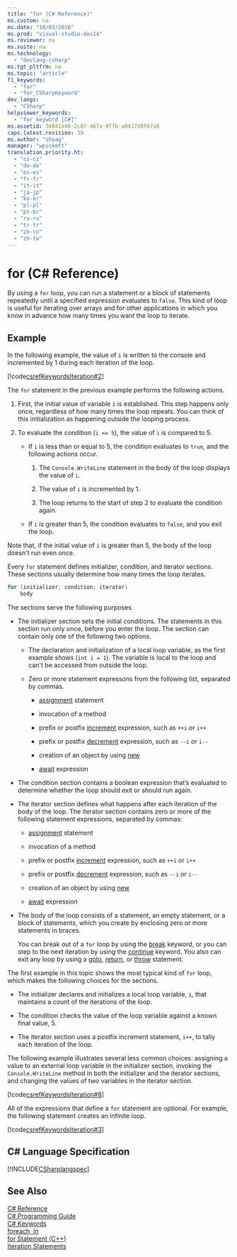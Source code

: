 ```yaml
---
title: "for (C# Reference)"
ms.custom: na
ms.date: "10/03/2016"
ms.prod: "visual-studio-dev14"
ms.reviewer: na
ms.suite: na
ms.technology: 
  - "devlang-csharp"
ms.tgt_pltfrm: na
ms.topic: "article"
f1_keywords: 
  - "for"
  - "for_CSharpKeyword"
dev_langs: 
  - "CSharp"
helpviewer_keywords: 
  - "for keyword [C#]"
ms.assetid: 34041a40-2c87-467a-9ffb-a0417d8f67a8
caps.latest.revision: 39
ms.author: "shoag"
manager: "wpickett"
translation.priority.ht: 
  - "cs-cz"
  - "de-de"
  - "es-es"
  - "fr-fr"
  - "it-it"
  - "ja-jp"
  - "ko-kr"
  - "pl-pl"
  - "pt-br"
  - "ru-ru"
  - "tr-tr"
  - "zh-cn"
  - "zh-tw"
---
```

# for (C# Reference)
By using a `for` loop, you can run a statement or a block of statements repeatedly until a specified expression evaluates to `false`. This kind of loop is useful for iterating over arrays and for other applications in which you know in advance how many times you want the loop to iterate.  
  
## Example  
 In the following example, the value of `i` is written to the console and incremented by 1 during each iteration of the loop.  
  
 [!code[csrefKeywordsIteration#2](../VS_csharp/codesnippet/CSharp/for--csharp-reference-_1.cs)]  
  
 The `for` statement in the previous example performs the following actions.  
  
1.  First, the initial value of variable `i` is established. This step happens only once, regardless of how many times the loop repeats. You can think of this initialization as happening outside the looping process.  
  
2.  To evaluate the condition (`i <= 5`), the value of `i` is compared to 5.  
  
    -   If `i` is less than or equal to 5, the condition evaluates to `true`, and the following actions occur.  
  
        1.  The `Console.WriteLine` statement in the body of the loop displays the value of `i`.  
  
        2.  The value of `i` is incremented by 1.  
  
        3.  The loop returns to the start of step 2 to evaluate the condition again.  
  
    -   If `i` is greater than 5, the condition evaluates to `false`, and you exit the loop.  
  
 Note that, if the initial value of `i` is greater than 5, the body of the loop doesn't run even once.  
  
 Every `for` statement defines initializer, condition, and iterator sections. These sections usually determine how many times the loop iterates.  
  
```c#  
for (initializer; condition; iterator)  
    body  
```  
  
 The sections serve the following purposes.  
  
-   The initializer section sets the initial conditions. The statements in this section run only once, before you enter the loop. The section can contain only one of the following two options.  
  
    -   The declaration and initialization of a local loop variable, as the first example shows (`int i = 1`). The variable is local to the loop and can't be accessed from outside the loop.  
  
    -   Zero or more statement expressons from the following list, separated by commas.  
  
        -   [assignment](../VS_csharp/=-operator--csharp-reference-.md) statement  
  
        -   invocation of a method  
  
        -   prefix or postfix [increment](../VS_csharp/---operator--csharp-reference-.md) expression, such as `++i` or `i++`  
  
        -   prefix or postfix [decrement](../VS_csharp/---operator--csharp-reference-.md) expression, such as `--i` or `i--`  
  
        -   creation of an object by using [new](../VS_csharp/new-operator--csharp-reference-.md)  
  
        -   [await](../VS_csharp/await--csharp-reference-.md) expression  
  
-   The condition section contains a boolean expression that’s evaluated to determine whether the loop should exit or should run again.  
  
-   The iterator section defines what happens after each iteration of the body of the loop. The iterator section contains zero or more of the following statement expressions, separated by commas:  
  
    -   [assignment](../VS_csharp/=-operator--csharp-reference-.md) statement  
  
    -   invocation of a method  
  
    -   prefix or postfix [increment](../VS_csharp/---operator--csharp-reference-.md) expression, such as `++i` or `i++`  
  
    -   prefix or postfix [decrement](../VS_csharp/---operator--csharp-reference-.md) expression, such as `--i` or `i--`  
  
    -   creation of an object by using [new](../VS_csharp/new-operator--csharp-reference-.md)  
  
    -   [await](../VS_csharp/await--csharp-reference-.md) expression  
  
-   The body of the loop consists of a statement, an empty statement, or a block of statements, which you create by enclosing zero or more statements in braces.  
  
     You can break out of a `for` loop by using the [break](../VS_csharp/break--csharp-reference-.md) keyword, or you can step to the next iteration by using the [continue](../VS_csharp/continue--csharp-reference-.md) keyword. You also can exit any loop by using a [goto](../VS_csharp/goto--csharp-reference-.md), [return](../VS_csharp/return--csharp-reference-.md), or [throw](../VS_csharp/throw--csharp-reference-.md) statement.  
  
 The first example in this topic shows the most typical kind of `for` loop, which makes the following choices for the sections.  
  
-   The initializer declares and initializes a local loop variable, `i`, that maintains a count of the iterations of the loop.  
  
-   The condition checks the value of the loop variable against a known final value, 5.  
  
-   The iterator section uses a postfix increment statement, `i++`, to tally each iteration of the loop.  
  
 The following example illustrates several less common choices: assigning a value to an external loop variable in the initializer section,  invoking the `Console.WriteLine` method in both the initializer and the iterator sections, and changing the values of two variables in the iterator section.  
  
 [!code[csrefKeywordsIteration#8](../VS_csharp/codesnippet/CSharp/for--csharp-reference-_2.cs)]  
  
 All of the expressions that define a `for` statement are optional. For example, the following statement creates an infinite loop.  
  
 [!code[csrefKeywordsIteration#3](../VS_csharp/codesnippet/CSharp/for--csharp-reference-_3.cs)]  
  
## C# Language Specification  
 [!INCLUDE[CSharplangspec](../VS_csharp/includes/csharplangspec_md.md)]  
  
## See Also  
 [C# Reference](../VS_csharp/csharp-reference.md)   
 [C# Programming Guide](../VS_csharp/csharp-programming-guide.md)   
 [C# Keywords](../VS_csharp/csharp-keywords.md)   
 [foreach, in](../VS_csharp/foreach--in--csharp-reference-.md)   
 [for Statement (C++)](../Topic/for%20Statement%20\(C++\).md)   
 [Iteration Statements](../VS_csharp/iteration-statements--csharp-reference-.md)